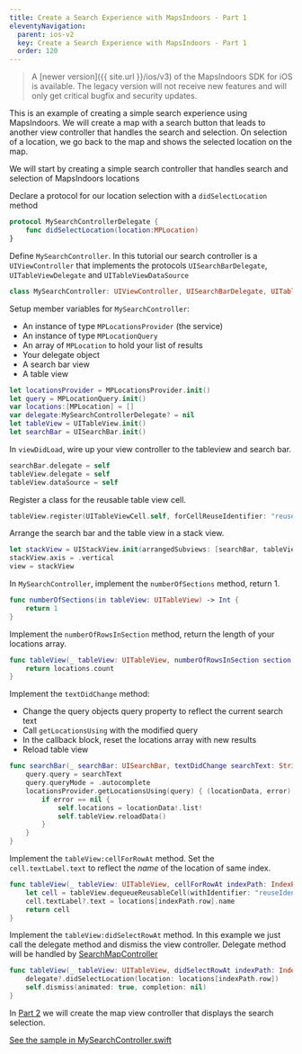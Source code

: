 ```yaml
---
title: Create a Search Experience with MapsIndoors - Part 1
eleventyNavigation:
  parent: ios-v2
  key: Create a Search Experience with MapsIndoors - Part 1
  order: 120
---
```


> A [newer version]({{ site.url }}/ios/v3) of the MapsIndoors SDK for iOS is available. The legacy version will not receive new features and will only get critical bugfix and security updates.

This is an example of creating a simple search experience using MapsIndoors. We will create a map with a search button that leads to another view controller that handles the search and selection. On selection of a location, we go back to the map and shows the selected location on the map.

We will start by creating a simple search controller that handles search and selection of MapsIndoors locations

Declare a protocol for our location selection with a `didSelectLocation` method

```swift
protocol MySearchControllerDelegate {
    func didSelectLocation(location:MPLocation)
}
```

Define `MySearchController`. In this tutorial our search controller is a `UIViewController` that implements the protocols `UISearchBarDelegate`, `UITableViewDelegate` and `UITableViewDataSource`

```swift
class MySearchController: UIViewController, UISearchBarDelegate, UITableViewDelegate, UITableViewDataSource {
```

Setup member variables for `MySearchController`:

* An instance of type `MPLocationsProvider` (the service)
* An instance of type `MPLocationQuery`
* An array of `MPLocation` to hold your list of results
* Your delegate object
* A search bar view
* A table view

```swift
let locationsProvider = MPLocationsProvider.init()
let query = MPLocationQuery.init()
var locations:[MPLocation] = []
var delegate:MySearchControllerDelegate? = nil
let tableView = UITableView.init()
let searchBar = UISearchBar.init()
```

In `viewDidLoad`, wire up your view controller to the tableview and search bar.

```swift
searchBar.delegate = self
tableView.delegate = self
tableView.dataSource = self
```

Register a class for the reusable table view cell.

```swift
tableView.register(UITableViewCell.self, forCellReuseIdentifier: "reuseIdentifier")
```

Arrange the search bar and the table view in a stack view.

```swift
let stackView = UIStackView.init(arrangedSubviews: [searchBar, tableView])
stackView.axis = .vertical
view = stackView
```

In `MySearchController`, implement the `numberOfSections` method, return 1.

```swift
func numberOfSections(in tableView: UITableView) -> Int {
    return 1
}
```

 Implement the `numberOfRowsInSection` method, return the length of your locations array.

```swift
func tableView(_ tableView: UITableView, numberOfRowsInSection section: Int) -> Int {
    return locations.count
}
```

Implement the `textDidChange` method:

* Change the query objects query property to reflect the current search text
* Call `getLocationsUsing` with the modified query
* In the callback block, reset the locations array with new results
* Reload table view

```swift
func searchBar(_ searchBar: UISearchBar, textDidChange searchText: String) {
    query.query = searchText
    query.queryMode = .autocomplete
    locationsProvider.getLocationsUsing(query) { (locationData, error) in
        if error == nil {
            self.locations = locationData!.list!
            self.tableView.reloadData()
        }
    }
}
```

Implement the `tableView:cellForRowAt` method. Set the `cell.textLabel.text` to reflect the *name* of the location of same index.

```swift
func tableView(_ tableView: UITableView, cellForRowAt indexPath: IndexPath) -> UITableViewCell {
    let cell = tableView.dequeueReusableCell(withIdentifier: "reuseIdentifier", for: indexPath)
    cell.textLabel?.text = locations[indexPath.row].name
    return cell
}
```

Implement the `tableView:didSelectRowAt` method. In this example we just call the delegate method and dismiss the view controller.
Delegate method will be handled by [SearchMapController](../searchmysearchcontroller)

```swift
func tableView(_ tableView: UITableView, didSelectRowAt indexPath: IndexPath) {
    delegate?.didSelectLocation(location: locations[indexPath.row])
    self.dismiss(animated: true, completion: nil)
}
```

In [Part 2](../searchmysearchcontroller) we will create the map view controller that displays the search selection.

[See the sample in MySearchController.swift](https://github.com/MapsIndoors/MapsIndoorsIOS/blob/master/Example/DemoSamples/Search/MySearchController.swift)
